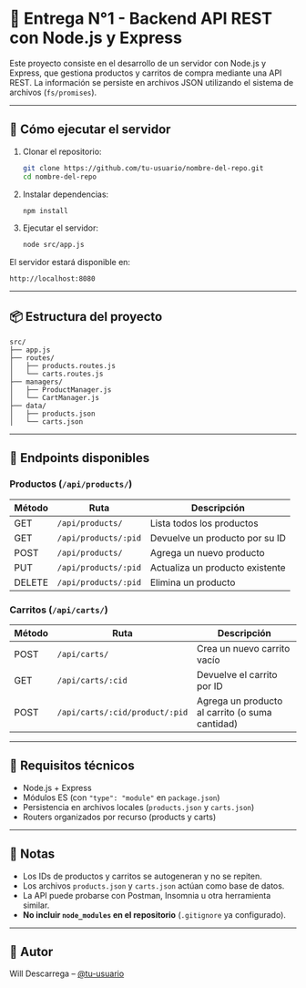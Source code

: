 # 🛒 Entrega N°1 - Backend API REST con Node.js y Express

Este proyecto consiste en el desarrollo de un servidor con Node.js y Express, que gestiona productos y carritos de compra mediante una API REST. La información se persiste en archivos JSON utilizando el sistema de archivos (`fs/promises`).

---

## 🚀 Cómo ejecutar el servidor

1. Clonar el repositorio:
   ```bash
   git clone https://github.com/tu-usuario/nombre-del-repo.git
   cd nombre-del-repo
   ```

2. Instalar dependencias:
   ```bash
   npm install
   ```

3. Ejecutar el servidor:
   ```bash
   node src/app.js
   ```

El servidor estará disponible en:
```
http://localhost:8080
```

---

## 📦 Estructura del proyecto

```
src/
├── app.js
├── routes/
│   ├── products.routes.js
│   └── carts.routes.js
├── managers/
│   ├── ProductManager.js
│   └── CartManager.js
├── data/
│   ├── products.json
│   └── carts.json
```

---

## 📘 Endpoints disponibles

### Productos (`/api/products/`)
| Método | Ruta                   | Descripción                       |
|--------|------------------------|-----------------------------------|
| GET    | `/api/products/`       | Lista todos los productos         |
| GET    | `/api/products/:pid`   | Devuelve un producto por su ID    |
| POST   | `/api/products/`       | Agrega un nuevo producto          |
| PUT    | `/api/products/:pid`   | Actualiza un producto existente   |
| DELETE | `/api/products/:pid`   | Elimina un producto               |

### Carritos (`/api/carts/`)
| Método | Ruta                                           | Descripción                                     |
|--------|------------------------------------------------|-------------------------------------------------|
| POST   | `/api/carts/`                                  | Crea un nuevo carrito vacío                     |
| GET    | `/api/carts/:cid`                              | Devuelve el carrito por ID                      |
| POST   | `/api/carts/:cid/product/:pid`                 | Agrega un producto al carrito (o suma cantidad) |

---

## 🧪 Requisitos técnicos

- Node.js + Express
- Módulos ES (con `"type": "module"` en `package.json`)
- Persistencia en archivos locales (`products.json` y `carts.json`)
- Routers organizados por recurso (products y carts)

---

## 📝 Notas

- Los IDs de productos y carritos se autogeneran y no se repiten.
- Los archivos `products.json` y `carts.json` actúan como base de datos.
- La API puede probarse con Postman, Insomnia u otra herramienta similar.
- **No incluir `node_modules` en el repositorio** (`.gitignore` ya configurado).

---

## 🔗 Autor

Will Descarrega – [@tu-usuario](https://github.com/Will-lab-code)
